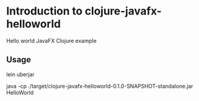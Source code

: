 # Introduction to clojure-javafx-helloworld

Hello world JavaFX Clojure example

## Usage

lein uberjar

java -cp ./target/clojure-javafx-helloworld-0.1.0-SNAPSHOT-standalone.jar HelloWorld
